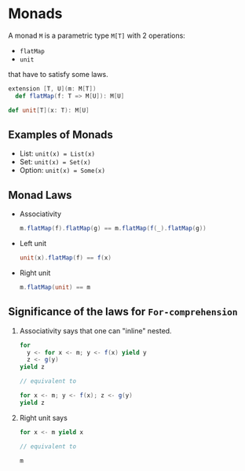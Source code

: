 # Monads

A monad `M` is a parametric type `M[T]` with 2 operations:

- `flatMap`
- `unit`

that have to satisfy some laws.

```scala
extension [T, U](m: M[T])
  def flatMap(f: T => M[U]): M[U]

def unit[T](x: T): M[U]
```

## Examples of Monads

- List: `unit(x) = List(x)`
- Set: `unit(x) = Set(x)`
- Option: `unit(x) = Some(x)`

## Monad Laws

- Associativity

  ```scala
  m.flatMap(f).flatMap(g) == m.flatMap(f(_).flatMap(g))
  ```

- Left unit

  ```scala
  unit(x).flatMap(f) == f(x)
  ```

- Right unit

  ```scala
  m.flatMap(unit) == m
  ```

## Significance of the laws for `For-comprehension`

1. Associativity says that one can "inline" nested.

   ```scala
   for
     y <- for x <- m; y <- f(x) yield y
     z <- g(y)
   yield z

   // equivalent to

   for x <- m; y <- f(x); z <- g(y)
   yield z
   ```

2. Right unit says

   ```scala
   for x <- m yield x

   // equivalent to

   m
   ```
